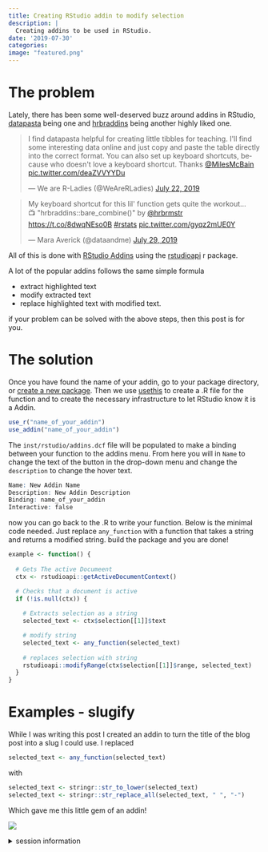 ```yaml
---
title: Creating RStudio addin to modify selection
description: |
  Creating addins to be used in RStudio.
date: '2019-07-30'
categories:
image: "featured.png"
---
```




# The problem

Lately, there has been some well-deserved buzz around addins in RStudio, [datapasta](https://github.com/milesmcbain/datapasta) being one and [hrbraddins](https://gitlab.com/hrbrmstr/hrbraddins) being another highly liked one. 

<blockquote class="twitter-tweet"><p lang="en" dir="ltr">I find datapasta helpful for creating little tibbles for teaching. I&#39;ll find some interesting data online and just copy and paste the table directly into the correct format. You can also set up keyboard shortcuts, because who doesn&#39;t love a keyboard shortcut. Thanks <a href="https://twitter.com/MilesMcBain?ref_src=twsrc%5Etfw">@MilesMcBain</a> <a href="https://t.co/deaZVVYYDu">pic.twitter.com/deaZVVYYDu</a></p>&mdash; We are R-Ladies (@WeAreRLadies) <a href="https://twitter.com/WeAreRLadies/status/1153284810191847425?ref_src=twsrc%5Etfw">July 22, 2019</a></blockquote> <script async src="https://platform.twitter.com/widgets.js" charset="utf-8"></script>

<blockquote class="twitter-tweet"><p lang="en" dir="ltr">My keyboard shortcut for this lil&#39; function gets quite the workout…<br>📺 &quot;hrbraddins::bare_combine()&quot; by <a href="https://twitter.com/hrbrmstr?ref_src=twsrc%5Etfw">@hrbrmstr</a> <a href="https://t.co/8dwqNEso0B">https://t.co/8dwqNEso0B</a> <a href="https://twitter.com/hashtag/rstats?src=hash&amp;ref_src=twsrc%5Etfw">#rstats</a> <a href="https://t.co/gyqz2mUE0Y">pic.twitter.com/gyqz2mUE0Y</a></p>&mdash; Mara Averick (@dataandme) <a href="https://twitter.com/dataandme/status/1155842512743030785?ref_src=twsrc%5Etfw">July 29, 2019</a></blockquote> <script async src="https://platform.twitter.com/widgets.js" charset="utf-8"></script>

All of this is done with [RStudio Addins](https://www.rstudio.com/resources/webinars/understanding-add-ins/) using the [rstudioapi](https://github.com/rstudio/rstudioapi) r package.

A lot of the popular addins follows the same simple formula

- extract highlighted text
- modify extracted text
- replace highlighted text with modified text.

if your problem can be solved with the above steps, then this post is for you.

# The solution

Once you have found the name of your addin, go to your package directory, or [create a new package](https://www.hvitfeldt.me/blog/usethis-workflow-for-package-development/). Then we use [usethis](https://usethis.r-lib.org/) to create a .R file for the function and to create the necessary infrastructure to let RStudio know it is a Addin.


```r
use_r("name_of_your_addin")
use_addin("name_of_your_addin")
```

The `inst/rstudio/addins.dcf` file will be populated to make a binding between your function to the addins menu. From here you will in `Name` to change the text of the button in the drop-down menu and change the `description` to change the hover text.


```r
Name: New Addin Name
Description: New Addin Description
Binding: name_of_your_addin
Interactive: false
```

now you can go back to the .R to write your function. Below is the minimal code needed. Just replace `any_function` with a function that takes a string and returns a modified string. build the package and you are done!


```r
example <- function() {
  
  # Gets The active Documeent
  ctx <- rstudioapi::getActiveDocumentContext()

  # Checks that a document is active
  if (!is.null(ctx)) {
    
    # Extracts selection as a string
    selected_text <- ctx$selection[[1]]$text

    # modify string
    selected_text <- any_function(selected_text)
    
    # replaces selection with string
    rstudioapi::modifyRange(ctx$selection[[1]]$range, selected_text)
  }
}
```

# Examples - slugify

While I was writing this post I created an addin to turn the title of the blog post into a slug I could use. I replaced


```r
selected_text <- any_function(selected_text)
```

with 


```r
selected_text <- stringr::str_to_lower(selected_text)
selected_text <- stringr::str_replace_all(selected_text, " ", "-")
```

Which gave me this little gem of an addin! 

![](htrPc6d.gif)

<details closed>
<summary> <span title='Click to Expand'> session information </span> </summary>

```r

─ Session info ───────────────────────────────────────────────────────────────
 setting  value                       
 version  R version 4.1.0 (2021-05-18)
 os       macOS Big Sur 10.16         
 system   x86_64, darwin17.0          
 ui       X11                         
 language (EN)                        
 collate  en_US.UTF-8                 
 ctype    en_US.UTF-8                 
 tz       America/Los_Angeles         
 date     2021-07-15                  

─ Packages ───────────────────────────────────────────────────────────────────
 package     * version date       lib source                           
 blogdown      1.3.2   2021-06-09 [1] Github (rstudio/blogdown@00a2090)
 bookdown      0.22    2021-04-22 [1] CRAN (R 4.1.0)                   
 bslib         0.2.5.1 2021-05-18 [1] CRAN (R 4.1.0)                   
 cli           3.0.0   2021-06-30 [1] CRAN (R 4.1.0)                   
 clipr         0.7.1   2020-10-08 [1] CRAN (R 4.1.0)                   
 codetools     0.2-18  2020-11-04 [1] CRAN (R 4.1.0)                   
 crayon        1.4.1   2021-02-08 [1] CRAN (R 4.1.0)                   
 desc          1.3.0   2021-03-05 [1] CRAN (R 4.1.0)                   
 details     * 0.2.1   2020-01-12 [1] CRAN (R 4.1.0)                   
 digest        0.6.27  2020-10-24 [1] CRAN (R 4.1.0)                   
 evaluate      0.14    2019-05-28 [1] CRAN (R 4.1.0)                   
 htmltools     0.5.1.1 2021-01-22 [1] CRAN (R 4.1.0)                   
 httr          1.4.2   2020-07-20 [1] CRAN (R 4.1.0)                   
 jquerylib     0.1.4   2021-04-26 [1] CRAN (R 4.1.0)                   
 jsonlite      1.7.2   2020-12-09 [1] CRAN (R 4.1.0)                   
 knitr       * 1.33    2021-04-24 [1] CRAN (R 4.1.0)                   
 magrittr      2.0.1   2020-11-17 [1] CRAN (R 4.1.0)                   
 png           0.1-7   2013-12-03 [1] CRAN (R 4.1.0)                   
 R6            2.5.0   2020-10-28 [1] CRAN (R 4.1.0)                   
 rlang         0.4.11  2021-04-30 [1] CRAN (R 4.1.0)                   
 rmarkdown     2.9     2021-06-15 [1] CRAN (R 4.1.0)                   
 rprojroot     2.0.2   2020-11-15 [1] CRAN (R 4.1.0)                   
 sass          0.4.0   2021-05-12 [1] CRAN (R 4.1.0)                   
 sessioninfo   1.1.1   2018-11-05 [1] CRAN (R 4.1.0)                   
 stringi       1.6.2   2021-05-17 [1] CRAN (R 4.1.0)                   
 stringr       1.4.0   2019-02-10 [1] CRAN (R 4.1.0)                   
 withr         2.4.2   2021-04-18 [1] CRAN (R 4.1.0)                   
 xfun          0.24    2021-06-15 [1] CRAN (R 4.1.0)                   
 xml2          1.3.2   2020-04-23 [1] CRAN (R 4.1.0)                   
 yaml          2.2.1   2020-02-01 [1] CRAN (R 4.1.0)                   

[1] /Library/Frameworks/R.framework/Versions/4.1/Resources/library

```

</details>
<br>

